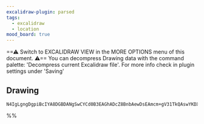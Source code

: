 ```yaml
---
excalidraw-plugin: parsed
tags:
  - excalidraw
  - location
mood_board: true
---
```

==⚠  Switch to EXCALIDRAW VIEW in the MORE OPTIONS menu of this document. ⚠== You can decompress Drawing data with the command palette: 'Decompress current Excalidraw file'. For more info check in plugin settings under 'Saving'


## Drawing
```compressed-json
N4IgLgngDgpiBcIYA8DGBDANgSwCYCd0B3EAGhADcZ8BnbAewDsEAmcm+gV31TkQAswYKDXgB6MQHNsYfpwBGAOlT0AtmIBeNCtlQbs6RmPry6uA4wC0KDDgLFLUTJ2lH8MTDHQ0YNMWHRJMRZFADZFAHYyJE9VGEYwGgQAbQBdcnQoKABlALA+UFkYOIQQXHR8AGtoyXw8bOwNPkZOTExyHRgiACF0VErarkZcAGF6THp8UoBiADN5hZAAXyWgA
```
%%
